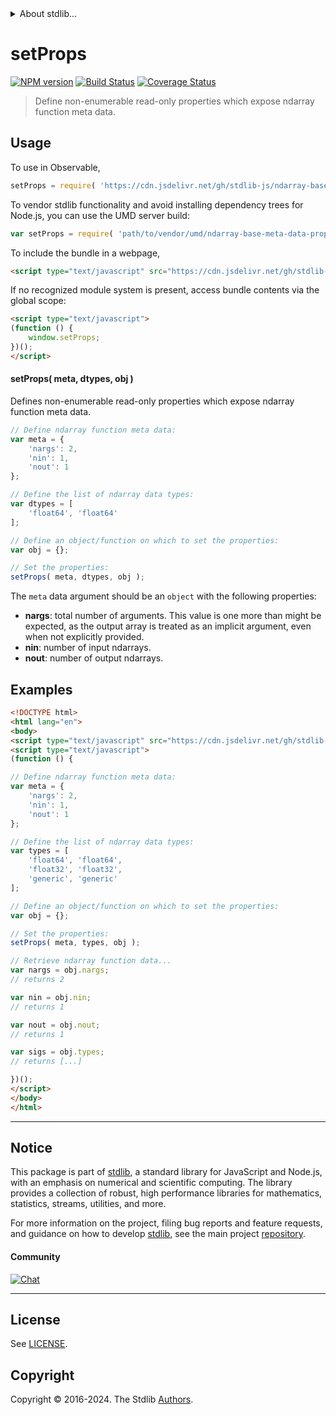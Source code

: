 <!--

@license Apache-2.0

Copyright (c) 2021 The Stdlib Authors.

Licensed under the Apache License, Version 2.0 (the "License");
you may not use this file except in compliance with the License.
You may obtain a copy of the License at

   http://www.apache.org/licenses/LICENSE-2.0

Unless required by applicable law or agreed to in writing, software
distributed under the License is distributed on an "AS IS" BASIS,
WITHOUT WARRANTIES OR CONDITIONS OF ANY KIND, either express or implied.
See the License for the specific language governing permissions and
limitations under the License.

-->


<details>
  <summary>
    About stdlib...
  </summary>
  <p>We believe in a future in which the web is a preferred environment for numerical computation. To help realize this future, we've built stdlib. stdlib is a standard library, with an emphasis on numerical and scientific computation, written in JavaScript (and C) for execution in browsers and in Node.js.</p>
  <p>The library is fully decomposable, being architected in such a way that you can swap out and mix and match APIs and functionality to cater to your exact preferences and use cases.</p>
  <p>When you use stdlib, you can be absolutely certain that you are using the most thorough, rigorous, well-written, studied, documented, tested, measured, and high-quality code out there.</p>
  <p>To join us in bringing numerical computing to the web, get started by checking us out on <a href="https://github.com/stdlib-js/stdlib">GitHub</a>, and please consider <a href="https://opencollective.com/stdlib">financially supporting stdlib</a>. We greatly appreciate your continued support!</p>
</details>

# setProps

[![NPM version][npm-image]][npm-url] [![Build Status][test-image]][test-url] [![Coverage Status][coverage-image]][coverage-url] <!-- [![dependencies][dependencies-image]][dependencies-url] -->

> Define non-enumerable read-only properties which expose ndarray function meta data.

<!-- Section to include introductory text. Make sure to keep an empty line after the intro `section` element and another before the `/section` close. -->

<section class="intro">

</section>

<!-- /.intro -->

<!-- Package usage documentation. -->



<section class="usage">

## Usage

To use in Observable,

```javascript
setProps = require( 'https://cdn.jsdelivr.net/gh/stdlib-js/ndarray-base-meta-data-props@umd/browser.js' )
```

To vendor stdlib functionality and avoid installing dependency trees for Node.js, you can use the UMD server build:

```javascript
var setProps = require( 'path/to/vendor/umd/ndarray-base-meta-data-props/index.js' )
```

To include the bundle in a webpage,

```html
<script type="text/javascript" src="https://cdn.jsdelivr.net/gh/stdlib-js/ndarray-base-meta-data-props@umd/browser.js"></script>
```

If no recognized module system is present, access bundle contents via the global scope:

```html
<script type="text/javascript">
(function () {
    window.setProps;
})();
</script>
```

#### setProps( meta, dtypes, obj )

Defines non-enumerable read-only properties which expose ndarray function meta data.

<!-- eslint-disable array-element-newline -->

```javascript
// Define ndarray function meta data:
var meta = {
    'nargs': 2,
    'nin': 1,
    'nout': 1
};

// Define the list of ndarray data types:
var dtypes = [
    'float64', 'float64'
];

// Define an object/function on which to set the properties:
var obj = {};

// Set the properties:
setProps( meta, dtypes, obj );
```

The `meta` data argument should be an `object` with the following properties:

-   **nargs**: total number of arguments. This value is one more than might be expected, as the output array is treated as an implicit argument, even when not explicitly provided.
-   **nin**: number of input ndarrays.
-   **nout**: number of output ndarrays.

</section>

<!-- /.usage -->

<!-- Package usage notes. Make sure to keep an empty line after the `section` element and another before the `/section` close. -->

<section class="notes">

</section>

<!-- /.notes -->

<!-- Package usage examples. -->

<section class="examples">

## Examples

<!-- eslint-disable array-element-newline -->

<!-- eslint no-undef: "error" -->

```html
<!DOCTYPE html>
<html lang="en">
<body>
<script type="text/javascript" src="https://cdn.jsdelivr.net/gh/stdlib-js/ndarray-base-meta-data-props@umd/browser.js"></script>
<script type="text/javascript">
(function () {

// Define ndarray function meta data:
var meta = {
    'nargs': 2,
    'nin': 1,
    'nout': 1
};

// Define the list of ndarray data types:
var types = [
    'float64', 'float64',
    'float32', 'float32',
    'generic', 'generic'
];

// Define an object/function on which to set the properties:
var obj = {};

// Set the properties:
setProps( meta, types, obj );

// Retrieve ndarray function data...
var nargs = obj.nargs;
// returns 2

var nin = obj.nin;
// returns 1

var nout = obj.nout;
// returns 1

var sigs = obj.types;
// returns [...]

})();
</script>
</body>
</html>
```

</section>

<!-- /.examples -->

<!-- Section to include cited references. If references are included, add a horizontal rule *before* the section. Make sure to keep an empty line after the `section` element and another before the `/section` close. -->

<section class="references">

</section>

<!-- /.references -->

<!-- Section for related `stdlib` packages. Do not manually edit this section, as it is automatically populated. -->

<section class="related">

</section>

<!-- /.related -->

<!-- Section for all links. Make sure to keep an empty line after the `section` element and another before the `/section` close. -->


<section class="main-repo" >

* * *

## Notice

This package is part of [stdlib][stdlib], a standard library for JavaScript and Node.js, with an emphasis on numerical and scientific computing. The library provides a collection of robust, high performance libraries for mathematics, statistics, streams, utilities, and more.

For more information on the project, filing bug reports and feature requests, and guidance on how to develop [stdlib][stdlib], see the main project [repository][stdlib].

#### Community

[![Chat][chat-image]][chat-url]

---

## License

See [LICENSE][stdlib-license].


## Copyright

Copyright &copy; 2016-2024. The Stdlib [Authors][stdlib-authors].

</section>

<!-- /.stdlib -->

<!-- Section for all links. Make sure to keep an empty line after the `section` element and another before the `/section` close. -->

<section class="links">

[npm-image]: http://img.shields.io/npm/v/@stdlib/ndarray-base-meta-data-props.svg
[npm-url]: https://npmjs.org/package/@stdlib/ndarray-base-meta-data-props

[test-image]: https://github.com/stdlib-js/ndarray-base-meta-data-props/actions/workflows/test.yml/badge.svg?branch=v0.2.1
[test-url]: https://github.com/stdlib-js/ndarray-base-meta-data-props/actions/workflows/test.yml?query=branch:v0.2.1

[coverage-image]: https://img.shields.io/codecov/c/github/stdlib-js/ndarray-base-meta-data-props/main.svg
[coverage-url]: https://codecov.io/github/stdlib-js/ndarray-base-meta-data-props?branch=main

<!--

[dependencies-image]: https://img.shields.io/david/stdlib-js/ndarray-base-meta-data-props.svg
[dependencies-url]: https://david-dm.org/stdlib-js/ndarray-base-meta-data-props/main

-->

[chat-image]: https://img.shields.io/gitter/room/stdlib-js/stdlib.svg
[chat-url]: https://app.gitter.im/#/room/#stdlib-js_stdlib:gitter.im

[stdlib]: https://github.com/stdlib-js/stdlib

[stdlib-authors]: https://github.com/stdlib-js/stdlib/graphs/contributors

[umd]: https://github.com/umdjs/umd
[es-module]: https://developer.mozilla.org/en-US/docs/Web/JavaScript/Guide/Modules

[deno-url]: https://github.com/stdlib-js/ndarray-base-meta-data-props/tree/deno
[deno-readme]: https://github.com/stdlib-js/ndarray-base-meta-data-props/blob/deno/README.md
[umd-url]: https://github.com/stdlib-js/ndarray-base-meta-data-props/tree/umd
[umd-readme]: https://github.com/stdlib-js/ndarray-base-meta-data-props/blob/umd/README.md
[esm-url]: https://github.com/stdlib-js/ndarray-base-meta-data-props/tree/esm
[esm-readme]: https://github.com/stdlib-js/ndarray-base-meta-data-props/blob/esm/README.md
[branches-url]: https://github.com/stdlib-js/ndarray-base-meta-data-props/blob/main/branches.md

[stdlib-license]: https://raw.githubusercontent.com/stdlib-js/ndarray-base-meta-data-props/main/LICENSE

</section>

<!-- /.links -->
